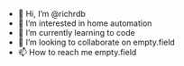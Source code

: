 - 👋 Hi, I’m @richrdb
- 👀 I’m interested in home automation
- 🌱 I’m currently learning to code
- 💞️ I’m looking to collaborate on empty.field
- 📫 How to reach me empty.field

<!---
richrdb/richrdb is a ✨ special ✨ repository because its `README.md` (this file) appears on your GitHub profile.
You can click the Preview link to take a look at your changes.
--->
